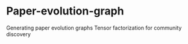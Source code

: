 # Paper-evolution-graph
Generating paper evolution graphs
Tensor factorization for community discovery    
